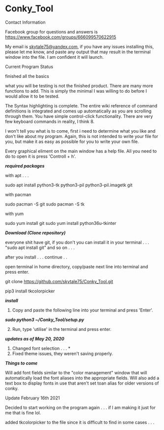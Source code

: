 # Conky_Tool

Contact Information

Facebook group for questions and answers is 
https://www.facebook.com/groups/666099570622915

My email is skytale75@yandex.com, if you have any issues
installing this, please let me know, and paste any output
that may result in the terminal window into the file. I am
confident it will launch.

Current Program Status

finished all the basics

what you will be testing is not the finished product. There
are many more functions to add. This is simply the minimal
I was willing to do before I would allow it to be tested.

The Syntax highlighting is complete. The entire
wiki reference of command definitions is integrated and comes
up automatically as you are scrolling through them. You have
simple control-click functionality. There are very few
keyboard commands in reality, I think 8.

I won't tell you what is to come, first i need to determine
what you like and don't like about my program. Again, this 
is not intended to write your file for you, but make it as
easy as possible for you to write your own file.

Every graphical eliment on the main window has a help file.
All you need to do to open it is press 'Controll + h'.

***required packages***

with apt . . .

sudo apt install python3-tk python3-pil python3-pil.imagetk git

with pacman

sudo pacman -S git
sudo pacman -S tk

with yum

sudo yum install git
sudo yum install python36u-tkinter

***Download (Clone repository)***

everyone shit have git, if you don't you can install it
in your terminal . . . "sudo apt install git" and so on . . .

after you install . . . continue . . 

open terminal in home directory, copy/paste next line into
terminal and press enter.

git clone https://github.com/skytale75/Conky_Tool.git

pip3 install tkcolorpicker



***install***

1) Copy and paste the following line into your terminal
and press 'Enter'.


***sudo python3 ~/Conky_Tool/setup.py***


2) Run, type 'utilise' in the terminal and press enter.

***updates as of May 20, 2020***

1) Changed font selection . . . *
2) Fixed theme issues, they weren't saving properly.

***Things to come***

Will add font fields similar to the "color management" window
that will automatically load the font aliases into the appropriate
fields. Will also add a text box to display fonts in use that aren't
set toan alias for older versions of conky.

Update February 16th 2021

Decided to start working on the program again . . . if I am making it just for me that is fine lol.

added tkcolorpicker to the file since it is difficult to find in some cases . . . 